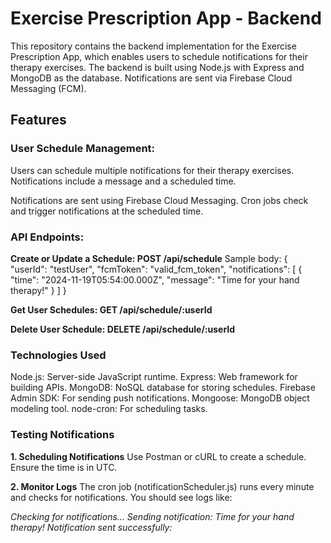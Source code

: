 # Exercise Prescription App - Backend
This repository contains the backend implementation for the Exercise Prescription App, which enables users to schedule notifications for their therapy exercises. The backend is built using Node.js with Express and MongoDB as the database. Notifications are sent via Firebase Cloud Messaging (FCM).

## Features

### User Schedule Management:
Users can schedule multiple notifications for their therapy exercises.
Notifications include a message and a scheduled time.

Notifications are sent using Firebase Cloud Messaging.
Cron jobs check and trigger notifications at the scheduled time.


### API Endpoints:

**Create or Update a Schedule: POST /api/schedule**
Sample body: {
  "userId": "testUser",
  "fcmToken": "valid_fcm_token",
  "notifications": [
    {
      "time": "2024-11-19T05:54:00.000Z",
      "message": "Time for your hand therapy!"
    }
  ]
}

**Get User Schedules: GET /api/schedule/:userId**

**Delete User Schedule: DELETE /api/schedule/:userId**

### Technologies Used
Node.js: Server-side JavaScript runtime.
Express: Web framework for building APIs.
MongoDB: NoSQL database for storing schedules.
Firebase Admin SDK: For sending push notifications.
Mongoose: MongoDB object modeling tool.
node-cron: For scheduling tasks.


### Testing Notifications
**1. Scheduling Notifications**
Use Postman or cURL to create a schedule. Ensure the time is in UTC.

**2. Monitor Logs**
The cron job (notificationScheduler.js) runs every minute and checks for notifications. You should see logs like:

_Checking for notifications...
Sending notification: Time for your hand therapy!
Notification sent successfully: <response>_
